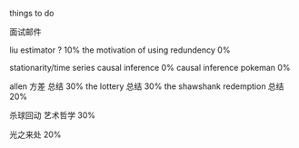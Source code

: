 things to do

面试邮件

liu estimator ? 10%
the motivation of using redundency 0%

stationarity/time series causal inference 0%
causal inference pokeman 0%

allen 方差 总结 30%
the lottery 总结 30%
the shawshank redemption 总结 20%

杀球回动
艺术哲学 30%

光之来处 20%

